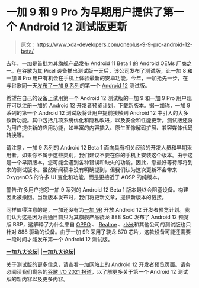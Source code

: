 # 一加 9 和 9 Pro 为早期用户提供了第一个 Android 12 测试版更新

> 原文：<https://www.xda-developers.com/oneplus-9-9-pro-android-12-beta/>

去年，一加是首批为其旗舰产品发布 Android 11 Beta 1 的 Android OEMs 厂商之一。在谷歌为其 Pixel 设备推出测试版一天后，该公司发布了测试版，让一加 8 和一加 8 Pro 用户有机会在手机上体验最新的安卓功能。今年，一加抢先一步，在与谷歌同一天[发布了](https://www.xda-developers.com/android-12-beta-1-google-io-2021/)[一加 9 系列](https://www.xda-developers.com/oneplus-9/)的第一个 [Android 12](https://www.xda-developers.com/android-12/) 测试版。

希望在自己的设备上试用第一个 Android 12 测试版的一加 9 和一加 9 Pro 用户现在可以注册一加的 Android 12 开发者预览计划，下载新版本。据一加称，一加 9 系列的第一个 Android 12 测试版将让用户提前接触到 Android 12 中引入的大多数新功能。其中包括几项系统优化和隐私改进，以及安全和性能更新。测试版还将为用户提供新的应用功能，如丰富的内容插入、原生图像解码扩展、兼容媒体代码转换等。

请注意，一加 9 系列的 Android 12 Beta 1 面向具有相关经验的开发人员和早期采用者。如果你不属于这些类别，我们建议不要在你的手机上安装这个版本。由于这是一个早期版本，您可能会遇到各种错误和缺失的功能。因此，您最好等待即将到来的测试版本。虽然新闻稿中没有明确提到，但我们认为这次更新不会带来 OxygenOS 的许多 UI 变化和功能，而是更接近于 AOSP 的纯版本。

警告:许多用户抱怨一加 9 系列的 Android 12 Beta 1 版本最终会阻塞设备。构建因此被撤回。当新版本发布时，我们将更新文章，提供新版本的链接。

同样值得注意的是，一加还没有为[一加 9R](https://www.xda-developers.com/oneplus-9r-launch/) 开放 Android 12 开发者预览计划。我们认为这是因为高通目前只为其旗舰产品骁龙 888 SoC 发布了 Android 12 预览版 BSP，这解释了为什么来自 [OPPO](https://www.xda-developers.com/oppo-find-x3-pro-android-12-beta/) 、 [Realme](https://www.xda-developers.com/realme-gt-android-12-beta/) 、[小米](https://www.xda-developers.com/xiaomi-mi-11-series-android-12-beta/)和其他公司的测试版也只针对 888 驱动的设备。由于一加 9R 采用了骁龙 870 芯片，这款设备可能还需要一段时间才能发布第一个 Android 12 测试版。

**[一加九大论坛](https://forum.xda-developers.com/f/oneplus-9.12151/)| |[一加九大论坛](https://forum.xda-developers.com/f/oneplus-9-pro.12153/)|**

关于测试版的更多信息，请查看一加网站上的 Android 12 开发者预览页面。请务必阅读我们剩余的[谷歌 I/O 2021 报道](https://www.xda-developers.com/tag/google-io-2021/)，以了解更多关于第一个 Android 12 测试版的新内容以及更多内容。